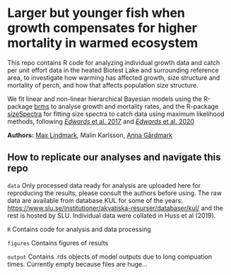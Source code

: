# Larger but younger fish when growth compensates for higher mortality in warmed ecosystem

This repo contains R code for analyzing individual growth data and catch per unit effort data in the heated Biotest Lake and surrounding reference area, to investigate how warming has affected growth, size structure and mortality of perch, and how that affects population size structure.

We fit linear and non-linear hierarchical Bayesian models using the R-package [brms](https://github.com/paul-buerkner/brms) to analyse growth and mortality rates, and the R-package [sizeSpectra](https://github.com/andrew-edwards/sizeSpectra) for fitting size spectra to catch data using maximum likelihood methods, following [*Edwards* et al. 2017](http://onlinelibrary.wiley.com/doi/10.1111/2041-210X.12641/full) and [*Edwards* et al. 2020](https://www.int-res.com/abstracts/meps/v636/p19-33/)

**Authors:** [Max Lindmark](https://maxlindmark.netlify.app/), Malin Karlsson, [Anna Gårdmark](https://internt.slu.se/en/cv-originals/anna-gardmark/)

## How to replicate our analyses and navigate this repo

`data`
Only processed data ready for analysis are uploaded here for reproducing the results, please consult the authors before using. The raw data are available from database KUL for some of the years: https://www.slu.se/institutioner/akvatiska-resurser/databaser/kul/ and the rest is hosted by SLU. Individual data were collated in Huss et al (2019).

`R`
Contains code for analysis and data processing

`figures`
Contains figures of results

`output`
Contains .rds objects of model outputs due to long compuation times. Currently empty because files are huge...


